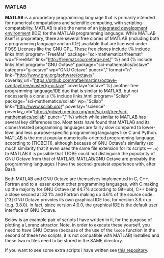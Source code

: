 ### MATLAB
**MATLAB** is a proprietary programming language that is primarily intended for numerical computations and scientific computing, with scripting-compatability. MATLAB is also the name of an
[integrated development environment](https://en.wikipedia.org/wiki/Integrated_development_environment) (IDE) for the MATLAB
programming language. While MATLAB itself is proprietary, there are several free clones of MATLAB (including both a programming
language and an IDE) available that are licensed under FOSS Licenses like the GNU GPL. These free clones include {% include links.html program="FreeMat" package="sci-mathematics/freemat" wp="FreeMat" link="http://freemat.sourceforge.net/" %} and {% include links.html program="GNU Octave" package="sci-mathematics/octave" category="g-octave" wp="GNU Octave" puncr="," format="n" link="http://www.gnu.org/software/octave/" coverlay_url="https://github.com/rafaelmartins/octave-overlay/tree/master/g-octave" coverlay="octave" %} another free programming language/IDE duo that is similar to MATLAB, but not necessarily a clone is {% include links.html program="Scilab" package="sci-mathematics/scilab" wp="Scilab" link="http://www.scilab.org/" poverlay="science" poverlay_url="https://gitweb.gentoo.org/proj/sci.git/tree/sci-mathematics/scilab" puncr="," %} which while similar to MATLAB has several key differences too. Most tests have found that MATLAB and its clones/related programming languages are fairly slow compared to lower-level and less purpose-specific programming languages like C and Python. MATLAB is the most popular numerically-oriented programming language, according to [TIOBE][1], although because of GNU Octave's similarity (so much similarity that it even uses the same file extension for its scripts &mdash; `.m`) to MATLAB it is possible that TIOBE could not distinguish the popularity of GNU Octave from that of MATLAB. MATLAB/GNU Octave are probably the programming languages I have the second-greatest experience with, after Bash.

Both MATLAB and GNU Octave are themselves implemented in C, C++, Fortran and to a lesser extent other programming languages, with C making up the majority for GNU Octave (at 44.7% according to GitHub), C++ being a close second at 32.1% and Fortran making up 4.6% of the source code.[^3] GNU Octave provides its own graphical IDE too, for version 3.8.x up (e.g. 3.8.0). In fact, since version 4.0.0, the graphical IDE is the default user interface of GNU Octave.

Below is an example pair of scripts I have written in it, for the purpose of plotting a Lorenz attractor. Note, in order to execute these yourself, you need to have GNU Octave (because of the use of the `lsode` function in the second of these two scripts, it is not compatible with MATLAB) installed and these two m files need to be stored in the SAME directory.
<script src="/js/21a43c7199d64d86255f.js"></script>
<script src="/js/458fb365ea109af5a201.js"></script>
If you want to see some extra scripts I have written see [this repository](https://github.com/fusion809/GNU_Octave).
